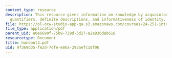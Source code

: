 ```yaml
---
content_type: resource
description: This resource gives information on knowledge by acquaintance and by description,
  quantifiers, definite descriptions, and informativeness of identity.
file: https://ol-ocw-studio-app-qa.s3.amazonaws.com/courses/24-251-introduction-to-philosophy-of-language-spring-2005/9f369d35fe2d7dfee86a292aefc18f06_handout3.pdf
file_type: application/pdf
parent_uid: e0e6690f-75b9-739d-5d27-a2a936dab618
resourcetype: Document
title: handout3.pdf
uid: 9f369d35-fe2d-7dfe-e86a-292aefc18f06
---
```

